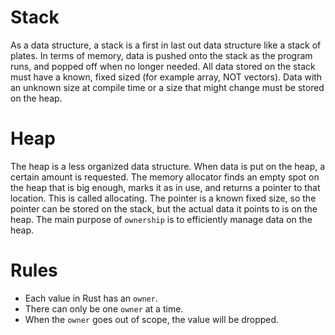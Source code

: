 # Stack
As a data structure, a stack is a first in last out data structure like a stack of plates. In terms of memory, data is pushed onto the stack as the program runs, and popped off when no longer needed. All data stored on the stack must have a known, fixed sized (for example array, NOT vectors). Data with an unknown size at compile time or a size that might change must be stored on the heap.
# Heap
The heap is a less organized data structure. When data is put on the heap, a certain amount is requested. The memory allocator finds an empty spot on the heap that is big enough, marks it as in use, and returns a pointer to that location. This is called allocating. The pointer is a known fixed size, so the pointer can be stored on the stack, but the actual data it points to is on the heap. The main purpose of `ownership` is to efficiently manage data on the heap.
# Rules
- Each value in Rust has an `owner`.
- There can only be one `owner` at a time.
- When the `owner` goes out of scope, the value will be dropped.